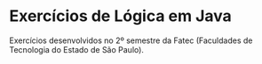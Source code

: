 # Exercícios de Lógica em Java
Exercícios desenvolvidos no 2º semestre da Fatec (Faculdades de Tecnologia do Estado de São Paulo).

